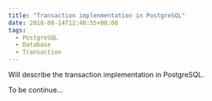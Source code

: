 ```yaml
---
title: "Transaction implenmentation in PostgreSQL"
date: 2018-08-14T12:40:55+08:00
tags:
  - PostgreSQL 
  - Database 
  - Transaction
---
```


Will describe the transaction implementation in PostgreSQL.

To be continue...


